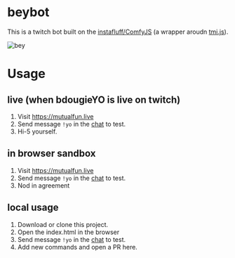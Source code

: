 # beybot
This is a twitch bot built on the [instafluff/ComfyJS](https://github.com/instafluff/ComfyJS) (a wrapper aroudn [tmi.js](https://github.com/tmijs/tmi.js)).

![bey](https://media.giphy.com/media/VxkNDa92gcsRq/giphy.gif)

# Usage

## live (when bdougieYO is live on twitch)
1. Visit https://mutualfun.live
2. Send message `!yo` in the [chat](https://www.twitch.tv/popout/bdougieyo/chat) to test.
3. Hi-5 yourself.

## in browser sandbox
1. Visit https://mutualfun.live
2. Send message `!yo` in the [chat](https://www.twitch.tv/popout/bdougieyo/chat) to test.
3. Nod in agreement

## local usage
1. Download or clone this project.
2. Open the index.html in the browser
3. Send message `!yo` in the [chat](https://www.twitch.tv/popout/bdougieyo/chat) to test.
4. Add new commands and open a PR here. 

